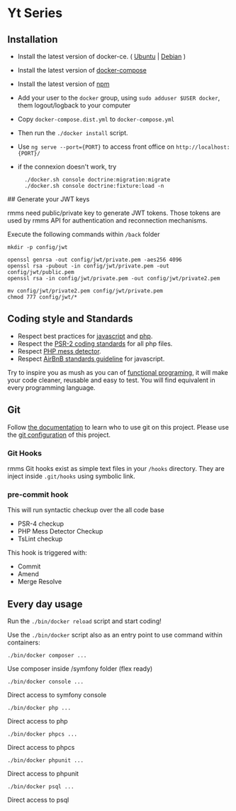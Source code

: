 # Yt Series
## Installation

 - Install the latest version of docker-ce. ( [Ubuntu](https://docs.docker.com/install/linux/docker-ce/ubuntu/) | [Debian](https://docs.docker.com/install/linux/docker-ce/debian/) )
 - Install the latest version of [docker-compose](https://docs.docker.com/compose/install/#install-compose) 
 - Install the latest version of [npm](https://www.digitalocean.com/community/tutorials/how-to-install-node-js-on-ubuntu-18-04)
 - Add your user to the `docker` group, using `sudo adduser $USER docker`, them logout/logback to your computer
 - Copy `docker-compose.dist.yml` to `docker-compose.yml`
 - Then run the `./docker install` script.
 - Use `ng serve --port={PORT}` to access front office on `http://localhost:{PORT}/`
 - if the connexion doesn't work, try

         ./docker.sh console doctrine:migration:migrate
         ./docker.sh console doctrine:fixture:load -n

## Generate your JWT keys

rmms need public/private key to generate JWT tokens. 
Those tokens are used by rmms API for authentication and reconnection mechanisms.

Execute the following commands within `/back` folder

    mkdir -p config/jwt
    
    openssl genrsa -out config/jwt/private.pem -aes256 4096
    openssl rsa -pubout -in config/jwt/private.pem -out config/jwt/public.pem
    openssl rsa -in config/jwt/private.pem -out config/jwt/private2.pem
    
    mv config/jwt/private2.pem config/jwt/private.pem
    chmod 777 config/jwt/*

## Coding style and Standards

- Respect best practices for [javascript](https://github.com/ryanmcdermott/clean-code-javascript) and [php](https://github.com/jupeter/clean-code-php/blob/master/README.md).
- Respect the [PSR-2 coding standards](https://github.com/php-fig/fig-standards/blob/master/accepted/PSR-2-coding-style-guide.md) for all php files.
- Respect [PHP mess detector](https://phpmd.org/rules/index.html).
- Respect [AirBnB standards guideline](https://github.com/airbnb/javascript) for javascript.

Try to inspire you as mush as you can of [functional programing](https://www.youtube.com/watch?v=BMUiFMZr7vk&list=PL0zVEGEvSaeEd9hlmCXrk5yUyqUag-n84), it will make your code cleaner, reusable and easy to test. 
You will find equivalent in every programming language.

## Git

Follow [the documentation](documentation/who-to-git.md) to learn who to use git on this project.
Please use the [git configuration](documentation/git-config.md) of this project.

### Git Hooks

rmms Git hooks exist as simple text files in your `/hooks` directory.
They are inject inside `.git/hooks` using symbolic link.

### pre-commit hook

This will run syntactic checkup over the all code base
- PSR-4 checkup
- PHP Mess Detector Checkup
- TsLint checkup

This hook is triggered with:
- Commit
- Amend
- Merge Resolve

## Every day usage

 Run the `./bin/docker reload` script and start coding!
 
 Use the `./bin/docker` script also as an entry point to use command within containers:

    ./bin/docker composer ...
Use composer inside /symfony folder (flex ready)

    ./bin/docker console ...
Direct access to symfony console

    ./bin/docker php ...
Direct access to php

    ./bin/docker phpcs ...
Direct access to phpcs

    ./bin/docker phpunit ...
Direct access to phpunit

    ./bin/docker psql ...
Direct access to psql
